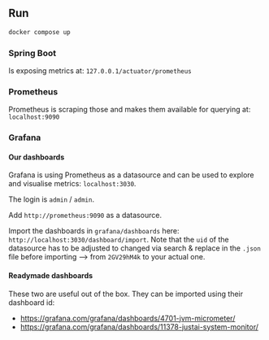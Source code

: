 ## Run

```sh
docker compose up
```

### Spring Boot

Is exposing metrics at: `127.0.0.1/actuator/prometheus`

### Prometheus

Prometheus is scraping those and makes them available for querying at: `localhost:9090`

### Grafana

#### Our dashboards

Grafana is using Prometheus as a datasource and can be used to explore and visualise metrics: `localhost:3030`.

The login is `admin` / `admin`.

Add `http://prometheus:9090` as a datasource.

Import the dashboards in `grafana/dashboards` here: `http://localhost:3030/dashboard/import`. Note that the `uid` of the datasource has to be adjusted to changed via search & replace in the `.json` file before importing --> from `2GV29hM4k` to your actual one.

#### Readymade dashboards

These two are useful out of the box. They can be imported using their dashboard id:

- https://grafana.com/grafana/dashboards/4701-jvm-micrometer/
- https://grafana.com/grafana/dashboards/11378-justai-system-monitor/
